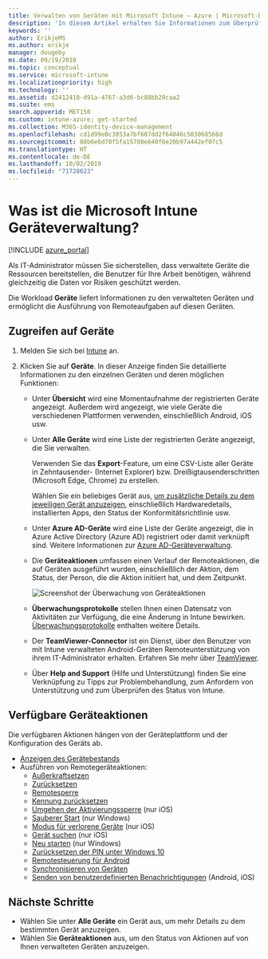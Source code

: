```yaml
---
title: Verwalten von Geräten mit Microsoft Intune – Azure | Microsoft-Dokumentation
description: 'In diesem Artikel erhalten Sie Informationen zum Überprüfen der von Ihnen verwalteten Geräte mit Microsoft Intune. Die folgenden Aspekte werden behandelt: Exportieren einer Geräteliste im CSV-Format, Anzeigen Ihrer mit Azure Active Directory verknüpften Geräte, Überprüfen eines Änderungsprotokolls der Aktionen auf dem Gerät, Verwenden des TeamViewer-Connectors, damit IT-Administratoren Fehler auf Android-Geräten über eine Remoteverbindung behandeln können, und Anzeigen aller Aktionen, die auf dem Gerät ausgeführt werden können.'
keywords: ''
author: ErikjeMS
ms.author: erikje
manager: dougeby
ms.date: 09/19/2018
ms.topic: conceptual
ms.service: microsoft-intune
ms.localizationpriority: high
ms.technology: ''
ms.assetid: d2412418-d91a-4767-a3d6-bc88bb29caa2
ms.suite: ems
search.appverid: MET150
ms.custom: intune-azure; get-started
ms.collection: M365-identity-device-management
ms.openlocfilehash: cd1d99e0c3853a7bf607dd2f64046c503068566d
ms.sourcegitcommit: 88b6e6d70f5fa15708e640f6e20b97a442ef07c5
ms.translationtype: HT
ms.contentlocale: de-DE
ms.lasthandoff: 10/02/2019
ms.locfileid: "71728623"
---
```

# <a name="what-is-microsoft-intune-device-management"></a>Was ist die Microsoft Intune Geräteverwaltung?

[!INCLUDE [azure_portal](../includes/azure_portal.md)]

Als IT-Administrator müssen Sie sicherstellen, dass verwaltete Geräte die Ressourcen bereitstellen, die Benutzer für Ihre Arbeit benötigen, während gleichzeitig die Daten vor Risiken geschützt werden.

Die Workload **Geräte** liefert Informationen zu den verwalteten Geräten und ermöglicht die Ausführung von Remoteaufgaben auf diesen Geräten.

## <a name="get-to-your-devices"></a>Zugreifen auf Geräte

1. Melden Sie sich bei [Intune](https://go.microsoft.com/fwlink/?linkid=2090973) an.
3. Klicken Sie auf **Geräte**. In dieser Anzeige finden Sie detaillierte Informationen zu den einzelnen Geräten und deren möglichen Funktionen:

   - Unter **Übersicht** wird eine Momentaufnahme der registrierten Geräte angezeigt. Außerdem wird angezeigt, wie viele Geräte die verschiedenen Plattformen verwenden, einschließlich Android, iOS usw.
   - Unter **Alle Geräte** wird eine Liste der registrierten Geräte angezeigt, die Sie verwalten.

     Verwenden Sie das **Export**-Feature, um eine CSV-Liste aller Geräte in Zehntausender- (Internet Explorer) bzw. Dreißigtausenderschritten (Microsoft Edge, Chrome) zu erstellen.

     Wählen Sie ein beliebiges Gerät aus, [um zusätzliche Details zu dem jeweiligen Gerät anzuzeigen](device-inventory.md), einschließlich Hardwaredetails, installierten Apps, den Status der Konformitätsrichtlinie usw.

   - Unter **Azure AD-Geräte** wird eine Liste der Geräte angezeigt, die in Azure Active Directory (Azure AD) registriert oder damit verknüpft sind. Weitere Informationen zur [Azure AD-Geräteverwaltung](https://docs.microsoft.com/azure/active-directory/device-management-introduction).
   - Die **Geräteaktionen** umfassen einen Verlauf der Remoteaktionen, die auf Geräten ausgeführt wurden, einschließlich der Aktion, dem Status, der Person, die die Aktion initiiert hat, und dem Zeitpunkt.

     ![Screenshot der Überwachung von Geräteaktionen](./media/device-management/monitor-device-actions.png)

   - **Überwachungsprotokolle** stellen Ihnen einen Datensatz von Aktivitäten zur Verfügung, die eine Änderung in Intune bewirken. [Überwachungsprotokolle](../fundamentals/monitor-audit-logs.md) enthalten weitere Details.
   - Der **TeamViewer-Connector** ist ein Dienst, über den Benutzer von mit Intune verwalteten Android-Geräten Remoteunterstützung von ihrem IT-Administrator erhalten. Erfahren Sie mehr über [TeamViewer](teamviewer-support.md).
   - Über **Help and Support** (Hilfe und Unterstützung) finden Sie eine Verknüpfung zu Tipps zur Problembehandlung, zum Anfordern von Unterstützung und zum Überprüfen des Status von Intune.

## <a name="available-device-actions"></a>Verfügbare Geräteaktionen
Die verfügbaren Aktionen hängen von der Geräteplattform und der Konfiguration des Geräts ab.

- [Anzeigen des Gerätebestands](device-inventory.md)
- Ausführen von Remotegeräteaktionen:
  - [Außerkraftsetzen](devices-wipe.md#retire)
  - [Zurücksetzen](devices-wipe.md#wipe)
  - [Remotesperre](device-remote-lock.md)
  - [Kennung zurücksetzen](device-passcode-reset.md)
  - [Umgehen der Aktivierungssperre](device-activation-lock-bypass.md) (nur iOS)
  - [Sauberer Start](device-fresh-start.md) (nur Windows)
  - [Modus für verlorene Geräte](device-lost-mode.md) (nur iOS)
  - [Gerät suchen](device-locate.md) (nur iOS)
  - [Neu starten](device-restart.md) (nur Windows)
  - [Zurücksetzen der PIN unter Windows 10](device-windows-pin-reset.md)
  - [Remotesteuerung für Android](teamviewer-support.md)
  - [Synchronisieren von Geräten](device-sync.md)
  - [Senden von benutzerdefinierten Benachrichtigungen](custom-notifications.md#send-a-custom-notification-to-a-single-device) (Android, iOS)

## <a name="next-steps"></a>Nächste Schritte

- Wählen Sie unter **Alle Geräte** ein Gerät aus, um mehr Details zu dem bestimmten Gerät anzuzeigen.
- Wählen Sie **Geräteaktionen** aus, um den Status von Aktionen auf von Ihnen verwalteten Geräten anzuzeigen.
